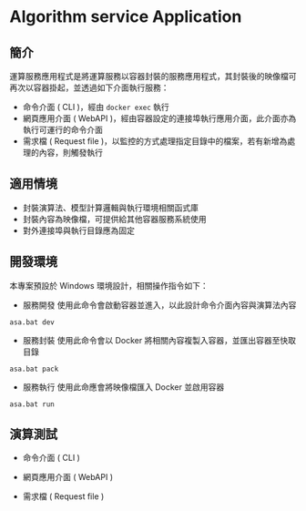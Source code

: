 # Algorithm service Application

## 簡介

運算服務應用程式是將運算服務以容器封裝的服務應用程式，其封裝後的映像檔可再次以容器掛起，並透過如下介面執行服務：

+ 命令介面 ( CLI )，經由 ```docker exec``` 執行
+ 網頁應用介面 ( WebAPI )，經由容器設定的連接埠執行應用介面，此介面亦為執行可運行的命令介面
+ 需求檔 ( Request file )，以監控的方式處理指定目錄中的檔案，若有新增為處理的內容，則觸發執行

## 適用情境

+ 封裝演算法、模型計算邏輯與執行環境相關函式庫
+ 封裝內容為映像檔，可提供給其他容器服務系統使用
+ 對外連接埠與執行目錄應為固定

## 開發環境

本專案預設於 Windows 環境設計，相關操作指令如下：

+ 服務開發
使用此命令會啟動容器並進入，以此設計命令介面內容與演算法內容

```
asa.bat dev
```


+ 服務封裝
使用此命令會以 Docker 將相關內容複製入容器，並匯出容器至快取目錄

```
asa.bat pack
```

+ 服務執行
使用此命應會將映像檔匯入 Docker 並啟用容器

```
asa.bat run
```

## 演算測試

+ 命令介面 ( CLI )

+ 網頁應用介面 ( WebAPI )

+ 需求檔 ( Request file )
